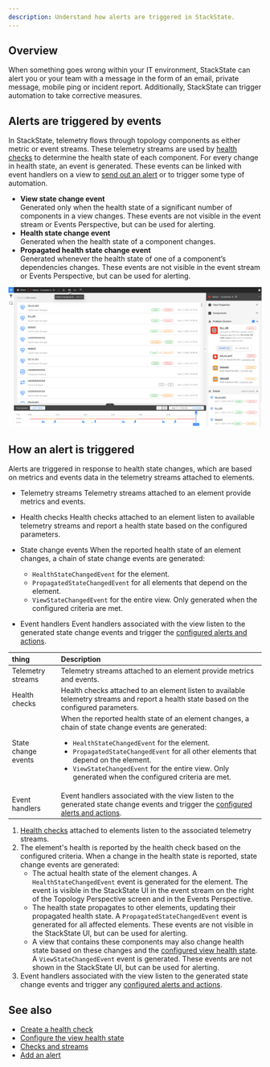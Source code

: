 ```yaml
---
description: Understand how alerts are triggered in StackState.
---
```


## Overview

When something goes wrong within your IT environment, StackState can alert you or your team with a message in the form of an email, private message, mobile ping or incident report. Additionally, StackState can trigger automation to take corrective measures.

## Alerts are triggered by events

In StackState, telemetry flows through topology components as either metric or event streams. These telemetry streams are used by [health checks](/use/health-state-and-alerts/create-a-health-check.md) to determine the health state of each component. For every change in health state, an event is generated. These events can be linked with event handlers on a view to [send out an alert](/use/health-state-and-alerts/add-an-alert.md) or to trigger some type of automation.

- **View state change event**<br />Generated only when the health state of a significant number of components in a view changes. These events are not visible in the event stream or Events Perspective, but can be used for alerting.
- **Health state change event**<br />Generated when the health state of a component changes.
- **Propagated health state change event**<br />Generated whenever the health state of one of a component’s dependencies changes. These events are not visible in the event stream or Events Perspective, but can be used for alerting.

![Health state change events in the Events Perspective](/.gitbook/assets/event-perspective.png)

## How an alert is triggered

Alerts are triggered in response to health state changes, which are based on metrics and events data in the telemetry streams attached to elements. 

- Telemetry streams
Telemetry streams attached to an element provide metrics and events.

- Health checks
Health checks attached to an element listen to available telemetry streams and report a health state based on the configured parameters.

- State change events
When the reported health state of an element changes, a chain of state change events are generated:
    - `HealthStateChangedEvent` for the element.
    - `PropagatedStateChangedEvent` for all elements that depend on the element.
    - `ViewStateChangedEvent` for the entire view. Only generated when the configured criteria are met.

- Event handlers
Event handlers associated with the view listen to the generated state change events and trigger the [configured alerts and actions](/use/health-state-and-alerts/add-an-alert.md).

| thing | Description |
|:---|:---|
| Telemetry streams | Telemetry streams attached to an element provide metrics and events.  |
| Health checks | Health checks attached to an element listen to available telemetry streams and report a health state based on the configured parameters. |
| State change events | When the reported health state of an element changes, a chain of state change events are generated:<ul><li/>`HealthStateChangedEvent` for the element.<li />`PropagatedStateChangedEvent` for all other elements that depend on the element.<li />`ViewStateChangedEvent` for the entire view. Only generated when the configured criteria are met.</ul>  |
| Event handlers | Event handlers associated with the view listen to the generated state change events and trigger the [configured alerts and actions](/use/health-state-and-alerts/add-an-alert.md). | 


1. [Health checks](/use/health-state-and-alerts/create-a-health-check.md) attached to elements listen to the associated telemetry streams.
2. The element's health is reported by the health check based on the configured criteria. When a change in the health state is reported, state change events are generated:
    - The actual health state of the element changes. A `HealthStateChangedEvent` event is generated for the element. The event is visible in the StackState UI in the event stream on the right of the Topology Perspective screen and in the Events Perspective.
    - The health state propagates to other elements, updating their propagated health state. A `PropagatedStateChangedEvent` event is generated for all affected elements. These events are not visible in the StackState UI, but can be used for alerting.
    - A view that contains these components may also change health state based on these changes and the [configured view health state](/use/health-state-and-alerts/configure-view-health.md). A `ViewStateChangedEvent` event is generated. These events are not shown in the StackState UI, but can be used for alerting.
5. Event handlers associated with the view listen to the generated state change events and trigger any [configured alerts and actions](/use/health-state-and-alerts/add-an-alert.md).

## See also

- [Create a health check](/use/health-state-and-alerts/create-a-health-check.md)
- [Configure the view health state](/use/health-state-and-alerts/configure-view-health.md)
- [Checks and streams](/configure/telemetry/checks_and_streams.md)
- [Add an alert](/use/health-state-and-alerts/add-an-alert.md)
